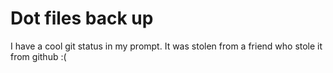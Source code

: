 # Dot files back up
I have a cool git status in my prompt. It was stolen from a friend who stole it from github :(






